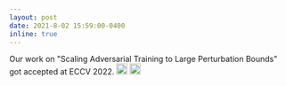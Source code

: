```yaml
---
layout: post
date: 2021-8-02 15:59:00-0400
inline: true
---
```

Our work on "Scaling Adversarial Training to Large Perturbation Bounds" got accepted at ECCV 2022. <img class="emoji" title=":sparkles:" alt=":sparkles:" src="https://github.githubassets.com/images/icons/emoji/unicode/2728.png" height="20" width="20"> <img class="emoji" title=":smile:" alt=":smile:" src="https://github.githubassets.com/images/icons/emoji/unicode/1f604.png" height="20" width="20">
